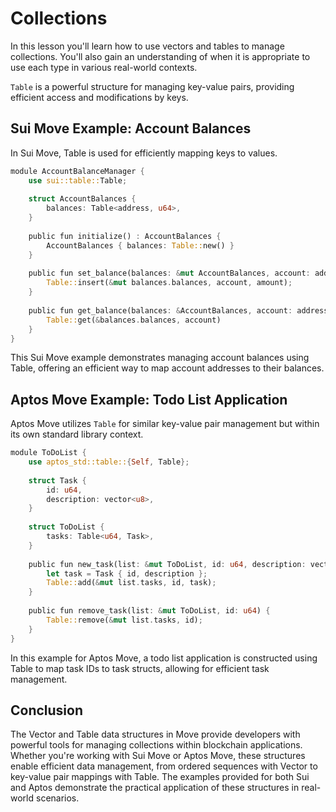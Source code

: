 # Collections

In this lesson you'll learn how to use vectors and tables to manage collections. You'll also gain an understanding of when it is appropriate to use each type in various real-world contexts.

`Table` is a powerful structure for managing key-value pairs, providing efficient access and modifications by keys.

## Sui Move Example: Account Balances

In Sui Move, Table is used for efficiently mapping keys to values.

```rust
module AccountBalanceManager {
    use sui::table::Table;
​
    struct AccountBalances {
        balances: Table<address, u64>,
    }
​
    public fun initialize() : AccountBalances {
        AccountBalances { balances: Table::new() }
    }
​
    public fun set_balance(balances: &mut AccountBalances, account: address, amount: u64) {
        Table::insert(&mut balances.balances, account, amount);
    }
​
    public fun get_balance(balances: &AccountBalances, account: address): u64 {
        Table::get(&balances.balances, account)
    }
}
```

This Sui Move example demonstrates managing account balances using Table, offering an efficient way to map account addresses to their balances.

## Aptos Move Example: Todo List Application

Aptos Move utilizes `Table` for similar key-value pair management but within its own standard library context.

```rust
module ToDoList {
    use aptos_std::table::{Self, Table};
​
    struct Task {
        id: u64,
        description: vector<u8>,
    }
​
    struct ToDoList {
        tasks: Table<u64, Task>,
    }
​
    public fun new_task(list: &mut ToDoList, id: u64, description: vector<u8>) {
        let task = Task { id, description };
        Table::add(&mut list.tasks, id, task);
    }
​
    public fun remove_task(list: &mut ToDoList, id: u64) {
        Table::remove(&mut list.tasks, id);
    }
}
```

In this example for Aptos Move, a todo list application is constructed using Table to map task IDs to task structs, allowing for efficient task management.

## Conclusion

The Vector and Table data structures in Move provide developers with powerful tools for managing collections within blockchain applications. Whether you're working with Sui Move or Aptos Move, these structures enable efficient data management, from ordered sequences with Vector to key-value pair mappings with Table. The examples provided for both Sui and Aptos demonstrate the practical application of these structures in real-world scenarios.
